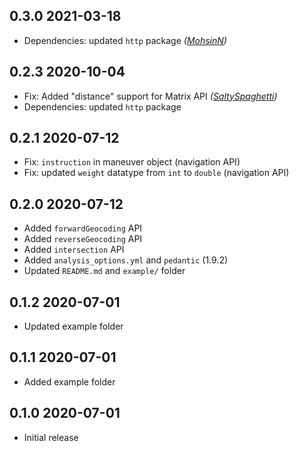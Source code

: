 ## 0.3.0 2021-03-18

* Dependencies: updated `http` package _([MohsinN](https://github.com/MohsinN))_

## 0.2.3 2020-10-04

* Fix: Added "distance" support for Matrix API _([SaltySpaghetti](https://github.com/SaltySpaghetti))_
* Dependencies: updated `http` package

## 0.2.1 2020-07-12

* Fix: `instruction` in maneuver object (navigation API)
* Fix: updated `weight` datatype from `int` to `double` (navigation API)


## 0.2.0 2020-07-12

* Added `forwardGeocoding` API
* Added `reverseGeocoding` API
* Added `intersection` API
* Added `analysis_options.yml` and `pedantic` (1.9.2)
* Updated `README.md` and `example/` folder

## 0.1.2 2020-07-01

* Updated example folder

## 0.1.1 2020-07-01

* Added example folder

## 0.1.0 2020-07-01

* Initial release